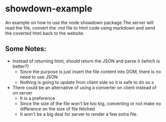 # showdown-example

An example on how to use the node showdown package
The server will read the file, convert the .md file to html code using markdown and send the coverted html back to the website.


## Some Notes:
- Instead of returning html, should return the JSON and parse it (which is better?)
  - Since the purpose is just insert the file content into DOM, there is no need to use JSON
  - Nothing is going to update from client side so it is safe to do so.x
- There could be an alternative of using a converter on client instead of on server
  - It is a preference
  - Since the size of the file won't be too big, converting or not make no difference on the size of file fetched
  - It won't be a big deal for server to render a few extra file. 
